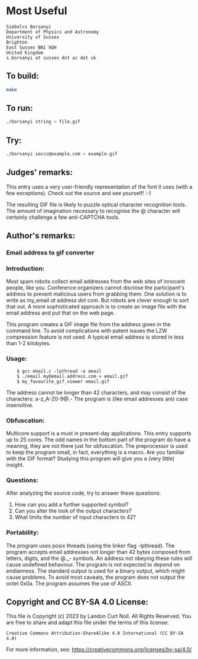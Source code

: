 # Most Useful

    Szabolcs Borsanyi
    Department of Physics and Astronomy
    University of Sussex
    Brighton
    East Sussex BN1 9QH
    United Kingdom
    s.borsanyi at sussex dot ac dot uk

## To build:

```sh
make
```

## To run:

```sh
./borsanyi string > file.gif
```

## Try:

```sh
./borsanyi ioccc@example.com > example.gif
```

## Judges' remarks:

This entry uses a very user-friendly representation of the font
it uses (with a few exceptions).   Check out the source and see
yourself!  :-)

The resulting GIF file is likely to puzzle optical character
recognition tools.  The amount of imagination necessary to
recognise the @ character will certainly challenge a few
anti-CAPTCHA tools.

## Author's remarks:

### Email address to gif converter

### Introduction:

Most spam robots collect email addresses from the web sites of
innocent people, like you. Conference organizers cannot disclose
the participant's address to prevent malicious users from
grabbing them. One solution is to write as my_email _at_ address
_dot_ com. But robots are clever enough to sort that out.  A
more sophisticated approach is to create an image file with the
email address and put that on the web page.

This program creates a GIF image file from the address given
in the command line. To avoid complications with patent issues
the LZW compression feature is not used. A typical email address
is stored in less than 1-2 kilobytes.

### Usage:

        $ gcc email.c -lpthread -o email
        $ ./email my@email.address.com > email.gif
        $ my_favourite_gif_viewer email.gif

The address cannot be longer than 42 characters, and may consist of
the characters: a-z_A-Z0-9@.-
The program is (like email addresses are) case insensitive.

### Obfuscation:

Multicore support is a must in present-day applications. This
entry supports up to 25 cores.  The odd names in the bottom
part of the program do have a meaning, they are not there just
for obfuscation. The preprocessor is used to keep the program
small, in fact, everything is a macro. Are you familiar with
the GIF format? Studying this program will give you a (very
little) insight.

### Questions:

After analyzing the source code, try to answer these questions:
1. How can you add a further supported symbol?
2. Can you alter the look of the output characters?
3. What limits the number of input characters to 42?

### Portability:

The program uses posix threads (using the linker flag -lpthread).
The program accepts email addresses not longer than 42 bytes
composed from letters, digits, and the @._- symbols. An address
not obeying these rules will cause undefined behaviour.  The
program is not expected to depend on endianness.  The standard
output is used for a binary output, which might cause problems.
To avoid most caveats, the program does not output the octet
0x0a.  The program assumes the use of ASCII.

## Copyright and CC BY-SA 4.0 License:

This file is Copyright (c) 2023 by Landon Curt Noll.  All Rights Reserved.
You are free to share and adapt this file under the terms of this license:

    Creative Commons Attribution-ShareAlike 4.0 International (CC BY-SA 4.0)

For more information, see: https://creativecommons.org/licenses/by-sa/4.0/
